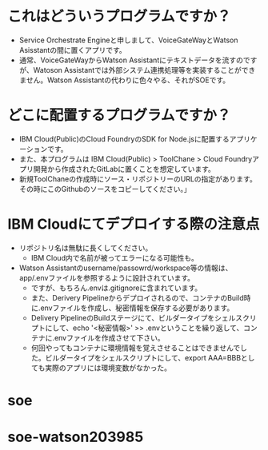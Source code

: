 # これはどういうプログラムですか？

* Service Orchestrate Engineと申しまして、VoiceGateWayとWatson Asisstantの間に置くアプリです。
* 通常、VoiceGateWayからWatson Assistantにテキストデータを流すのですが、Watoson Assistantでは外部システム連携処理等を実装することができません。Watson Assistantの代わりに色々やる、それがSOEです。

# どこに配置するプログラムですか？

* IBM Cloud(Public)のCloud FoundryのSDK for Node.jsに配置するアプリケーションです。
* また、本プログラムは IBM Cloud(Public) > ToolChane > Cloud Foundryアプリ開発から作成されたGitLabに置くことを想定しています。
* 新規ToolChaneの作成時にソース・リポジトリーのURLの指定があります。その時にこのGithubのソースをコピーしてください。」

# IBM Cloudにてデプロイする際の注意点
* リポジトリ名は無駄に長くしてください。
  * IBM Cloud内で名前が被ってエラーになる可能性も。
* Watson Assistantのusername/passowrd/workspace等の情報は、app/.envファイルを参照するように設計されています。
  * ですが、もちろん.envは.gitignoreに含まれています。
  * また、Derivery Pipelineからデプロイされるので、コンテナのBuild時に.envファイルを作成し、秘密情報を保存する必要があります。
  * Delivery PipelineのBuildステージにて、ビルダータイプをシェルスクリプトにして、echo '<秘密情報>' >> .envということを繰り返して、コンテナに.envファイルを作成させて下さい。
  * 何回やってもコンテナに環境情報を覚えさせることはできませんでした。ビルダータイプをシェルスクリプトにして、export AAA=BBBとしても実際のアプリには環境変数がなかった。

# soe
# soe-watson203985
